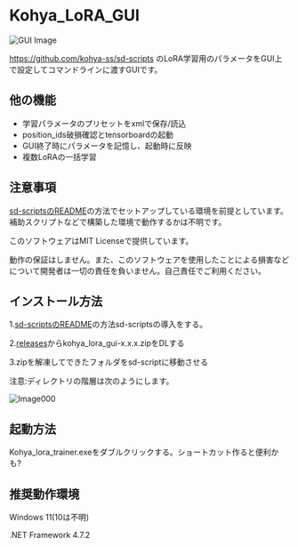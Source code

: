 # Kohya_LoRA_GUI

![GUI Image](https://github.com/RedRayz/Kohya_lora_param_gui/assets/71994877/621d1c16-d77e-4520-9f58-c374ca0b5cc3)


https://github.com/kohya-ss/sd-scripts のLoRA学習用のパラメータをGUI上で設定してコマンドラインに渡すGUIです。

## 他の機能
* 学習パラメータのプリセットをxmlで保存/読込
* position_ids破損確認とtensorboardの起動
* GUI終了時にパラメータを記憶し、起動時に反映
* 複数LoRAの一括学習

## 注意事項
[sd-scriptsのREADME](https://github.com/kohya-ss/sd-scripts/blob/main/README-ja.md)の方法でセットアップしている環境を前提としています。
補助スクリプトなどで構築した環境で動作するかは不明です。


このソフトウェアはMIT Licenseで提供しています。

動作の保証はしません。また、このソフトウェアを使用したことによる損害などについて開発者は一切の責任を負いません。自己責任でご利用ください。


## インストール方法
1.[sd-scriptsのREADME](https://github.com/kohya-ss/sd-scripts/blob/main/README-ja.md)の方法sd-scriptsの導入をする。

2.[releases](https://github.com/RedRayz/Kohya_lora_param_gui/releases)からkohya_lora_gui-x.x.x.zipをDLする

3.zipを解凍してできたフォルダをsd-scriptに移動させる

注意:ディレクトリの階層は次のようにします。

![Image000](https://github.com/RedRayz/Kohya_lora_param_gui/assets/71994877/1c5ee177-85ad-47bb-9881-95aa3f28ef3b)

## 起動方法
Kohya_lora_trainer.exeをダブルクリックする。ショートカット作ると便利かも?

## 推奨動作環境
Windows 11(10は不明)

.NET Framework 4.7.2
